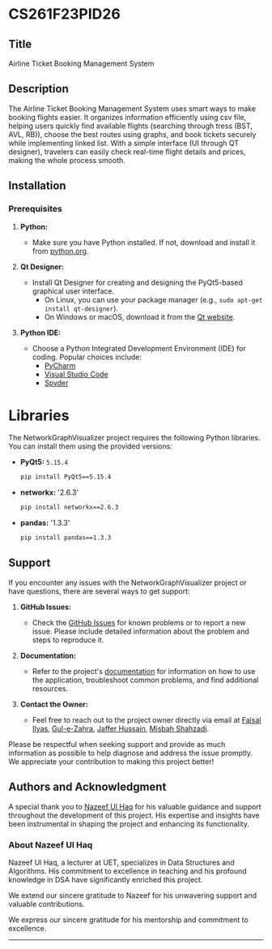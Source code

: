 # CS261F23PID26

## Title
Airline Ticket Booking Management System

## Description
The Airline Ticket Booking Management System uses smart ways to make booking flights easier. It organizes information efficiently using csv file, helping users quickly find available flights (searching through tress (BST, AVL, RB)), choose the best routes using graphs, and book tickets securely while implementing linked list. With a simple interface (UI through QT designer), travelers can easily check real-time flight details and prices, making the whole process smooth.


## Installation

### Prerequisites

1. **Python:**
   - Make sure you have Python installed. If not, download and install it from [python.org](https://www.python.org/downloads/).

2. **Qt Designer:**
   - Install Qt Designer for creating and designing the PyQt5-based graphical user interface.
     - On Linux, you can use your package manager (e.g., `sudo apt-get install qt-designer`).
     - On Windows or macOS, download it from the [Qt website](https://www.qt.io/download).

3. **Python IDE:**
   - Choose a Python Integrated Development Environment (IDE) for coding. Popular choices include:
     - [PyCharm](https://www.jetbrains.com/pycharm/download/)
     - [Visual Studio Code](https://code.visualstudio.com/download/)
     - [Spyder](https://www.spyder-ide.org/)

# Libraries

The NetworkGraphVisualizer project requires the following Python libraries. You can install them using the provided versions:

- **PyQt5:** `5.15.4`
  ```bash
  pip install PyQt5==5.15.4
- **networkx:** '2.6.3'
  ```bash
  pip install networkx==2.6.3
- **pandas:** '1.3.3'
  ```bash
  pip install pandas==1.3.3


## Support

If you encounter any issues with the NetworkGraphVisualizer project or have questions, there are several ways to get support:

1. **GitHub Issues:**
   - Check the [GitHub Issues](https://github.com/your_username/NetworkGraphVisualizer/issues) for known problems or to report a new issue. Please include detailed information about the problem and steps to reproduce it.

2. **Documentation:**
   - Refer to the project's [documentation](https://www.overleaf.com/read/mwsrmjsxxpgg#800059) for information on how to use the application, troubleshoot common problems, and find additional resources.

3. **Contact the Owner:**
   - Feel free to reach out to the project owner directly via email at [Faisal Ilyas](https://www.linkedin.com/in/faisal-ilyas-681a24261/), [Gul-e-Zahra](https://www.linkedin.com/in/syeda-gul-e-zahra-naqvi-40a403269/), [Jaffer Hussain](https://www.linkedin.com/in/rana-jaffer-hussain-148418269/), [Misbah Shahzadi](https://www.linkedin.com/in/misbah-shahzadi-036a24261/).

Please be respectful when seeking support and provide as much information as possible to help diagnose and address the issue promptly. We appreciate your contribution to making this project better!


## Authors and Acknowledgment

A special thank you to [Nazeef Ul Haq](https://www.linkedin.com/in/nazeef-ul-haq1/) for his valuable guidance and support throughout the development of this project. His expertise and insights have been instrumental in shaping the project and enhancing its functionality.

### About Nazeef Ul Haq

Nazeef Ul Haq, a lecturer at UET, specializes in Data Structures and Algorithms. His commitment to excellence in teaching and his profound knowledge in DSA have significantly enriched this project.

We extend our sincere gratitude to Nazeef for his unwavering support and valuable contributions.

We express our sincere gratitude for his mentorship and commitment to excellence.


---

